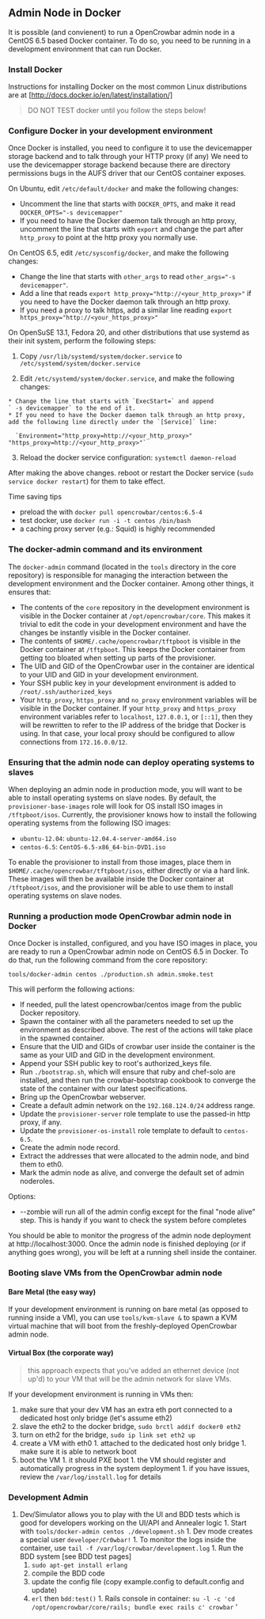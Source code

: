 ## Admin Node in Docker

It is possible (and convienent) to run a OpenCrowbar admin node in a
CentOS 6.5 based Docker container.  To do so, you need to be running
in a development environment that can run Docker.  

### Install Docker

Instructions for installing Docker on the most common Linux distributions are at
[http://docs.docker.io/en/latest/installation/]

> DO NOT TEST docker until you follow the steps below!

### Configure Docker in your development environment

Once Docker is installed, you need to configure it to use the
devicemapper storage backend and to talk through your HTTP proxy (if
any)  We need to use the devicemapper storage backend because there
are directory permissions bugs in the AUFS driver that our CentOS
container exposes.

On Ubuntu, edit `/etc/default/docker` and make the following changes:

  * Uncomment the line that starts with `DOCKER_OPTS`, and make it read
  `DOCKER_OPTS="-s devicemapper"`
  * If you need to have the Docker daemon talk through an http proxy,
  uncomment the line that starts with `export` and change the part after
  `http_proxy` to point at the http proxy you normally use.

On CentOS 6.5, edit `/etc/sysconfig/docker`, and make the following
changes:

  * Change the line that starts with `other_args` to read
  `other_args="-s devicemapper"`.
  * Add a line that reads `export http_proxy="http://<your_http_proxy>"`
    if you need to have the Docker daemon talk through an http proxy.
  * If you need a proxy to talk https, add a similar line reading
  `export https_proxy="http://<your_https_proxy>"`

On OpenSuSE 13.1, Fedora 20, and other distributions that use systemd
as their init system, perform the following steps:

  1. Copy `/usr/lib/systemd/system/docker.service` to
  `/etc/systemd/system/docker.service`

  2. Edit `/etc/systemd/system/docker.service`, and make the following
  changes:

    * Change the line that starts with `ExecStart=` and append
    ` -s devicemapper` to the end of it.
    * If you need to have the Docker daemon talk through an http proxy,
    add the following line directly under the `[Service]` line:

      `Environment="http_proxy=http://<your_http_proxy>" "https_proxy=http://<your_http_proxy>"`

  3. Reload the docker service configuration: `systemctl daemon-reload`

  After making the above changes. reboot or restart the Docker service (`sudo service docker restart`) for them to
  take effect.

Time saving tips

  * preload the with `docker pull opencrowbar/centos:6.5-4`
  * test docker, use `docker run -i -t centos /bin/bash`
  * a caching proxy server (e.g.: Squid) is highly recommended

### The docker-admin command and its environment

The `docker-admin` command (located in the `tools` directory in the
core repository) is responsible for managing the interaction between
the development environment and the Docker container.  Among other
things, it ensures that:

* The contents of the `core` repository in the development environment
is visible in the Docker container at `/opt/opencrowbar/core`.  This
makes it trivial to edit the code in your development environment and
have the changes be instantly visible in the Docker container.
* The contents of `$HOME/.cache/opencrowbar/tftpboot` is visible in
  the Docker container at `/tftpboot`.  This keeps the Docker
  container from getting too bloated when setting up parts of the
  provisioner.
* The UID and GID of the OpenCrowbar user in the container are identical
to your UID and GID in your development environment.
* Your SSH public key in your development environment is added to
`/root/.ssh/authorized_keys`
* Your `http_proxy`, `https_proxy` and `no_proxy` environment
  variables will be visible in the Docker container.  If your
  `http_proxy` and `https_proxy` environment variables refer to
  `localhost`, `127.0.0.1`, or `[::1]`, then they will be rewritten to refer
  to the IP address of the bridge that Docker is using.  In that case,
  your local proxy should be configured to allow connections from
  `172.16.0.0/12`.

### Ensuring that the admin node can deploy operating systems to slaves

When deploying an admin node in production mode, you will want to be
able to install operating systems on slave nodes.  By default, the
`provisioner-base-images` role will look for OS install ISO images in
`/tftpboot/isos`.  Currently, the provisioner knows how to install the
following operating systems from the following ISO images:

* `ubuntu-12.04`: `ubuntu-12.04.4-server-amd64.iso`
* `centos-6.5`: `CentOS-6.5-x86_64-bin-DVD1.iso`

To enable the provisioner to install from those images, place them in
`$HOME/.cache/opencrowbar/tftpboot/isos`, either directly or via a
hard link.  These images will then be available inside the Docker
container at `/tftpboot/isos`, and the provisioner will be able to use
them to install operating systems on slave nodes.

### Running a production mode OpenCrowbar admin node in Docker

Once Docker is installed, configured, and you have ISO images in
place, you are ready to run a OpenCrowbar admin node on CentOS 6.5 in
Docker.  To do that, run the following command from the core
repository:

    tools/docker-admin centos ./production.sh admin.smoke.test

This will perform the following actions:

  * If needed, pull the latest opencrowbar/centos image from the public
  Docker repository.
  * Spawn the container with all the parameters needed to set up the
  environment as described above.  The rest of the actions will take
  place in the spawned container.
  * Ensure that the UID and GIDs of crowbar user inside the container is
    the same as your UID and GID in the development environment.
  * Append your SSH public key to root's authorized_keys file.
  * Run `./bootstrap.sh`, which will ensure that ruby and chef-solo are
  installed, and then run the crowbar-bootstrap cookbook to converge the
  state of the container with our latest specifications.
  * Bring up the OpenCrowbar webserver.
  * Create a default admin network on the `192.168.124.0/24` address
  range.
  * Update the `provisioner-server` role template to use the passed-in
  http proxy, if any.
  * Update the `provisioner-os-install` role template to default to
  `centos-6.5`.
  * Create the admin node record.
  * Extract the addresses that were allocated to the admin node, and
  bind them to eth0.
  * Mark the admin node as alive, and converge the default set of admin
  noderoles.

Options:

  * --zombie will run all of the admin config except for the final "node alive" step.  This is handy if you want to check the system before completes

You should be able to monitor the progress of the admin node
deployment at http://localhost:3000.  Once the admin node is finished
deploying (or if anything goes wrong), you will be left at a running
shell inside the container.

### Booting slave VMs from the OpenCrowbar admin node

#### Bare Metal (the easy way)
If your development environment is running on bare metal (as opposed
to running inside a VM), you can use `tools/kvm-slave &` to spawn a
KVM virtual machine that will boot from the freshly-deployed OpenCrowbar
admin node.

#### Virtual Box (the corporate way)

> this approach expects that you've added an ethernet device (not up'd) to your VM that will be the admin network for slave VMs.

If your development environment is running in VMs then:

  1. make sure that your dev VM has an extra eth port connected to a dedicated host only bridge (let's assume eth2)
  1. slave the eth2 to the docker bridge, `sudo brctl addif docker0 eth2`
  1. turn on eth2 for the bridge, `sudo ip link set eth2 up`
  1. create a VM with eth0 
    1. attached to the dedicated host only bridge 
    1. make sure it is able to network boot
  1. boot the VM
    1. it should PXE boot
    1. the VM should register and automatically progress in the system deployment
    1. if you have issues, review the `/var/log/install.log` for details

### Development Admin

  1. Dev/Simulator allows you to play with the UI and BDD tests which is good for developers working on the UI/API and Annealer logic
    1. Start with `tools/docker-admin centos ./development.sh`
    1. Dev mode creates a special user `developer/Cr0wbar!`
    1. To monitor the logs inside the container, use `tail -f /var/log/crowbar/development.log`
    1. Run the BDD system [see BDD test pages]
       1. `sudo apt-get install erlang`
       1. compile the BDD code
       1. update the config file (copy example.config to default.config and update)
       1. `erl` then `bdd:test()`
    1. Rails console in container: `su -l -c 'cd /opt/opencrowbar/core/rails; bundle exec rails c' crowbar`
'
